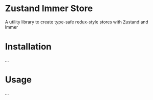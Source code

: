 # Zustand Immer Store

A utility library to create type-safe redux-style stores with Zustand and Immer


# Installation
...

# Usage
...